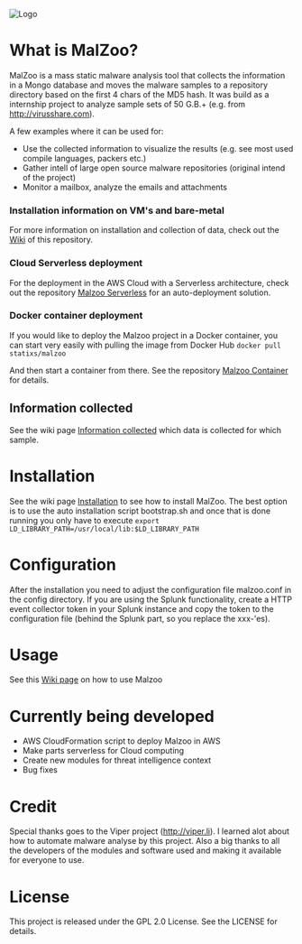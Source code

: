 ![Logo](https://cloud.githubusercontent.com/assets/7534191/22924310/eb6d8948-f2a4-11e6-98f6-61125f34f075.png)
# What is MalZoo?
MalZoo is a mass static malware analysis tool that collects the information in a Mongo database
and moves the malware samples to a repository directory based on the first 4 chars of the MD5 hash.
It was build as a internship project to analyze sample sets of 50 G.B.+ (e.g. from http://virusshare.com).

A few examples where it can be used for:
- Use the collected information to visualize the results (e.g. see most used compile languages, packers etc.)
- Gather intell of large open source malware repositories (original intend of the project)
- Monitor a mailbox, analyze the emails and attachments

### Installation information on VM's and bare-metal
For more information on installation and collection of data, check out the [Wiki](https://github.com/nheijmans/malzoo/wiki/Welcome-to-the-MalZoo-wiki!) of this repository. 

### Cloud Serverless deployment
For the deployment in the AWS Cloud with a Serverless architecture, check out the repository [Malzoo Serverless](https://github.com/nheijmans/malzoo_serverless) for an auto-deployment solution.

### Docker container deployment
If you would like to deploy the Malzoo project in a Docker container, you can start very easily with pulling the image from Docker Hub 
```docker pull statixs/malzoo```

And then start a container from there. See the repository [Malzoo Container](https://github.com/nheijmans/malzoo_container) for details. 

## Information collected
See the wiki page [Information collected](https://github.com/nheijmans/MalZoo/wiki/Collected-data) which data is collected for which sample.

# Installation
See the wiki page [Installation](https://github.com/nheijmans/MalZoo/wiki/Installation-and-configuration) to see how to install MalZoo. The best option is to use the auto installation script bootstrap.sh and once that is done running you only have to execute ```export LD_LIBRARY_PATH=/usr/local/lib:$LD_LIBRARY_PATH```

# Configuration
After the installation you need to adjust the configuration file malzoo.conf in the config directory. If you are using the Splunk functionality, create a HTTP event collector token in your Splunk instance and copy the token to the configuration file (behind the Splunk part, so you replace the xxx-'es). 

# Usage
See this [Wiki page](https://github.com/nheijmans/MalZoo/wiki/Installation-and-configuration#usage) on how to use Malzoo

# Currently being developed
- AWS CloudFormation script to deploy Malzoo in AWS
- Make parts serverless for Cloud computing
- Create new modules for threat intelligence context
- Bug fixes

# Credit
Special thanks goes to the Viper project (http://viper.li). I learned alot about how to automate malware analyse by this project.
Also a big thanks to all the developers of the modules and software used and making it available for everyone to use.

# License
This project is released under the GPL 2.0 License. See the LICENSE for details.
